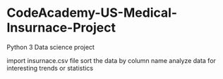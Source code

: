 # CodeAcademy-US-Medical-Insurnace-Project
Python 3 Data science project

import insurnace.csv file 
sort the data by column name
analyze data for interesting trends or statistics

